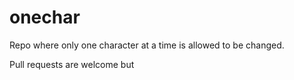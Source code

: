 # onechar

Repo where only one character at a time is allowed to be changed.

Pull requests are welcome but
